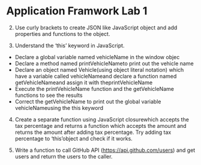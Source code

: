 # Application Framwork Lab 1

2. Use curly brackets to create JSON like JavaScript object and add properties and functions to the object.

3. Understand the ‘this’ keyword in JavaScript.
* Declare a global variable named vehicleName in the window objec
* Declare a method named printVehicleNameto print out the vehicle name
* Declare an object named Vehicle(using object literal notation) which have a variable called vehicleNameand declare a function named getVehicleNameand assign it with theprintVehicleName
* Execute the printVehicleName function and the getVehicleName functions to see the results
* Correct the getVehicleName to print out the global variable vehicleNameusing the this keyword

4. Create a separate function using JavaScript closurewhich accepts the tax percentage and returns a function which accepts the amount and returns the amount after adding tax percentage. Try adding tax percentage to ‘this’object and check if it works.

5. Write a function to call GitHub API (https://api.github.com/users) and get users and return the users to the caller.